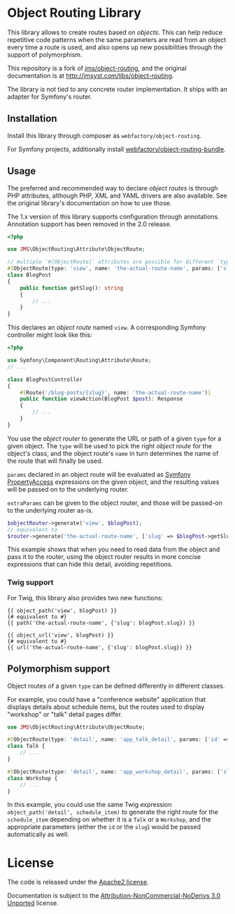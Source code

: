# Object Routing Library

This library allows to create routes based on _objects_. This can help reduce repetitive code patterns when the same parameters are read from an object every time a route is used, and also opens up new possibilities through the support of polymorphism.

This repository is a fork of [jms/object-routing](https://github.com/schmittjoh/object-routing), and the original documentation is at http://jmsyst.com/libs/object-routing.

The library is not tied to any concrete router implementation. It ships with an adapter for Symfony's router.

## Installation

Install this library through composer as `webfactory/object-routing`. 

For Symfony projects, additionally install [webfactory/object-routing-bundle](https://github.com/webfactory/BGObjectRoutingBundle).

## Usage

The preferred and recommended way to declare _object routes_ is through PHP attributes, although PHP, XML and YAML drivers are also available. See the original library's documentation on how to use those.

The 1.x version of this library supports configuration through annotations. Annotation support has been removed in the 2.0 release.

```php
<?php

use JMS\ObjectRouting\Attribute\ObjectRoute;

// multiple `#[ObjectRoute]` attributes are possible for different `type`s 
#[ObjectRoute(type: 'view', name: 'the-actual-route-name', params: ['slug' => 'slug'])
class BlogPost
{
    public function getSlug(): string
    {
        // ...
    }
}
```

This declares an _object route_  named `view`. A corresponding Symfony controller might look like this:

```php
<?php

use Symfony\Component\Routing\Attribute\Route;
// ...

class BlogPostController
{
    #[Route('/blog-posts/{slug}', name: 'the-actual-route-name')]
    public function viewAction(BlogPost $post): Response
    {
        // ...
    }
}
```

You use the _object router_ to generate the URL or path of a given `type` for a given object. The `type` will be used to pick the right _object route_ for the object's class, and the object route's `name` 
in turn determines the name of the route that will finally be used.

`params` declared in an object route will be evaluated as [Symfony PropertyAccess](https://symfony.com/doc/current/components/property_access.html) expressions on the given object, and the resulting values will be passed on to the underlying router.

`extraParams` can be given to the object router, and those will be passed-on to the underlying router as-is.

```php
$objectRouter->generate('view', $blogPost);
// equivalent to
$router->generate('the-actual-route-name', ['slug' => $blogPost->getSlug()]);
```

This example shows that when you need to read data from the object and pass it to the router, using the object router results in more concise expressions that can hide this detail, avoiding repetitions.

### Twig support

For Twig, this library also provides two new functions:

```twig
{{ object_path('view', blogPost) }}
{# equivalent to #}
{{ path('the-actual-route-name', {'slug': blogPost.slug}) }}

{{ object_url('view', blogPost) }}
{# equivalent to #}
{{ url('the-actual-route-name', {'slug': blogPost.slug}) }}
```

## Polymorphism support

Object routes of a given `type` can be defined differently in different classes. 

For example, you could have a "conference website" application that displays details about schedule items, but the routes used to display "workshop" or "talk" detail pages differ.

```php
use JMS\ObjectRouting\Attribute\ObjectRoute;

#[ObjectRoute(type: 'detail', name: 'app_talk_detail', params: ['id' => 'id'])
class Talk {
    // ...
}

#[ObjectRoute(type: 'detail', name: 'app_workshop_detail', params: ['slug' => 'slug'])
class Workshop {
    // ...
}
```

In this example, you could use the same Twig expression `object_path('detail', schedule_item)` to generate the right route for the `schedule_item` depending on whether it is a `Talk` or a `Workshop`, and the appropriate parameters (either the `id` or the `slug`) would be passed automatically as well.

# License

The code is released under the [Apache2 license](http://www.apache.org/licenses/LICENSE-2.0.html).

Documentation is subject to the [Attribution-NonCommercial-NoDerivs 3.0 Unported](http://creativecommons.org/licenses/by-nc-nd/3.0/) license.
